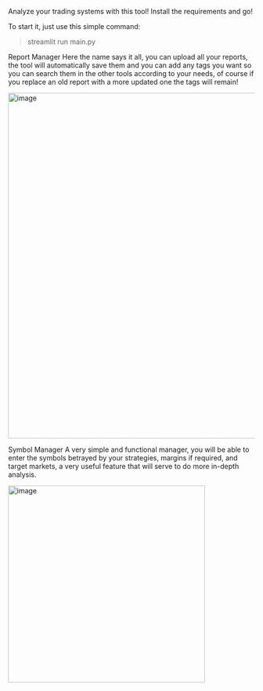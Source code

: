 Analyze your trading systems with this tool!
Install the requirements and go!

To start it, just use this simple command:

> streamlit run main.py 


Report Manager
Here the name says it all, you can upload all your reports, the tool will automatically save them and you can add any tags you want so you can search them in the other tools according to your needs, of course if you replace an old report with a more updated one the tags will remain!

<img width="705" alt="image" src="https://github.com/user-attachments/assets/7099bbe6-45f2-4d18-acc0-6e9585425914">


Symbol Manager
A very simple and functional manager, you will be able to enter the symbols betrayed by your strategies, margins if required, and target markets, a very useful feature that will serve to do more in-depth analysis.

<img width="402" alt="image" src="https://github.com/user-attachments/assets/477987d7-4aca-4074-a057-b79e9cc56db5">


